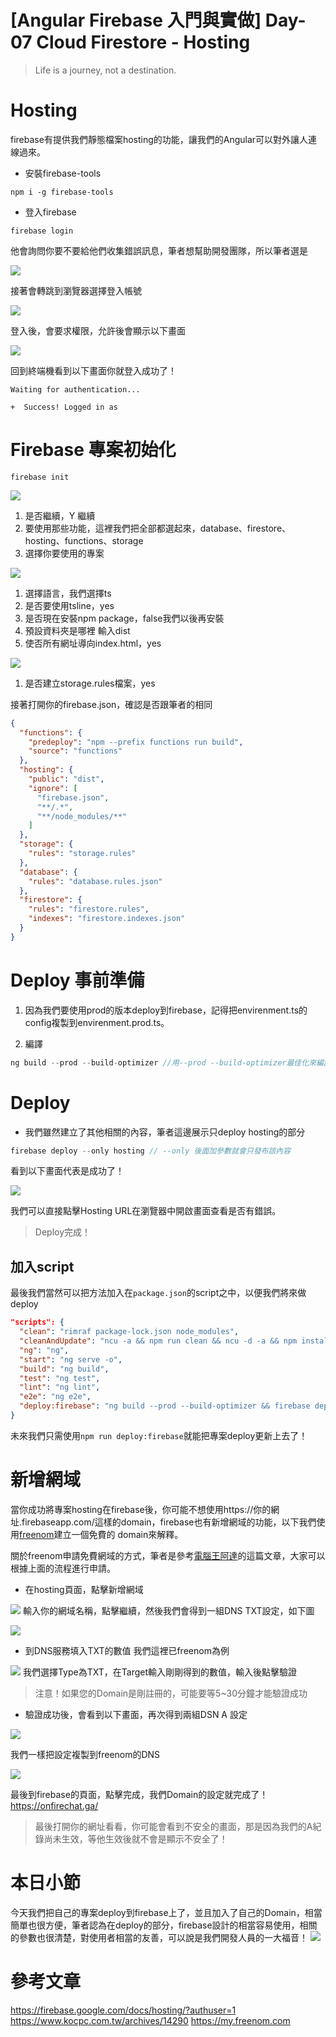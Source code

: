 # [Angular Firebase 入門與實做] Day-07 Cloud Firestore - Hosting

> Life is a journey, not a destination.

# Hosting

firebase有提供我們靜態檔案hosting的功能，讓我們的Angular可以對外讓人連線過來。

* 安裝firebase-tools
```
npm i -g firebase-tools
```
* 登入firebase
```
firebase login
```
他會詢問你要不要給他們收集錯誤訊息，筆者想幫助開發團隊，所以筆者選是

![](https://res.cloudinary.com/dw7ecdxlp/image/upload/login0_dzaath.jpg)

接著會轉跳到瀏覽器選擇登入帳號

![](https://res.cloudinary.com/dw7ecdxlp/image/upload/login_u4ecqk.jpg)

登入後，會要求權限，允許後會顯示以下畫面

![](https://res.cloudinary.com/dw7ecdxlp/image/upload/login2_axougr.jpg)

回到終端機看到以下畫面你就登入成功了！
```
Waiting for authentication...

+  Success! Logged in as 
```

# Firebase 專案初始化
```
firebase init
```
![](https://res.cloudinary.com/dw7ecdxlp/image/upload/init1_bvtp2p.jpg)

1. 是否繼續，Y 繼續
2. 要使用那些功能，這裡我們把全部都選起來，database、firestore、hosting、functions、storage
3. 選擇你要使用的專案

![](https://res.cloudinary.com/dw7ecdxlp/image/upload/init2_gpzqyi.jpg)

1. 選擇語言，我們選擇ts
2. 是否要使用tsline，yes
3. 是否現在安裝npm package，false我們以後再安裝
4. 預設資料夾是哪裡 輸入dist
5. 使否所有網址導向index.html，yes

![](https://res.cloudinary.com/dw7ecdxlp/image/upload/init3_bysbzt.jpg)
1. 是否建立storage.rules檔案，yes

接著打開你的firebase.json，確認是否跟筆者的相同
```json
{
  "functions": {
    "predeploy": "npm --prefix functions run build",
    "source": "functions"
  },
  "hosting": {
    "public": "dist",
    "ignore": [
      "firebase.json",
      "**/.*",
      "**/node_modules/**"
    ]
  },
  "storage": {
    "rules": "storage.rules"
  },
  "database": {
    "rules": "database.rules.json"
  },
  "firestore": {
    "rules": "firestore.rules",
    "indexes": "firestore.indexes.json"
  }
}
```

# Deploy 事前準備

1. 因為我們要使用prod的版本deploy到firebase，記得把envirenment.ts的config複製到envirenment.prod.ts。

2. 編譯
```js
ng build --prod --build-optimizer //用--prod --build-optimizer最佳化來編譯，最小化應用
```

# Deploy
* 我們雖然建立了其他相關的內容，筆者這邊展示只deploy hosting的部分
```js
firebase deploy --only hosting // --only 後面加參數就會只發布該內容
```
看到以下畫面代表是成功了！

![](https://res.cloudinary.com/dw7ecdxlp/image/upload/deploy_svhb99.jpg)

我們可以直接點擊Hosting URL在瀏覽器中開啟畫面查看是否有錯誤。

> Deploy完成！

## 加入script
最後我們當然可以把方法加入在`package.json`的script之中，以便我們將來做deploy
```json
"scripts": {
  "clean": "rimraf package-lock.json node_modules",
  "cleanAndUpdate": "ncu -a && npm run clean && ncu -d -a && npm install",
  "ng": "ng",
  "start": "ng serve -o",
  "build": "ng build",
  "test": "ng test",
  "lint": "ng lint",
  "e2e": "ng e2e",
  "deploy:firebase": "ng build --prod --build-optimizer && firebase deploy --only hosting"
}
```
未來我們只需使用`npm run deploy:firebase`就能把專案deploy更新上去了！

# 新增網域
當你成功將專案hosting在firebase後，你可能不想使用https://你的網址.firebaseapp.com/這樣的domain，firebase也有新增網域的功能，以下我們使用[freenom](http://www.freenom.com/zu/index.html?lang=zu)建立一個免費的 domain來解釋。

關於freenom申請免費網域的方式，筆者是參考[電腦王阿達](https://www.kocpc.com.tw/archives/14290)的這篇文章，大家可以根據上面的流程進行申請。

* 在hosting頁面，點擊新增網域

![](https://res.cloudinary.com/dw7ecdxlp/image/upload/hosting_lwrfhw.jpg)
輸入你的網域名稱，點擊繼續，然後我們會得到一組DNS TXT設定，如下圖

![](https://res.cloudinary.com/dw7ecdxlp/image/upload/hosting3_fggdki.jpg)

* 到DNS服務填入TXT的數值
我們這裡已freenom為例

![](https://res.cloudinary.com/dw7ecdxlp/image/upload/hosting2_qcanbj.jpg)
我們選擇Type為TXT，在Target輸入剛剛得到的數值，輸入後點擊驗證
> 注意！如果您的Domain是剛註冊的，可能要等5~30分鐘才能驗證成功

* 驗證成功後，會看到以下畫面，再次得到兩組DSN A 設定

![](https://res.cloudinary.com/dw7ecdxlp/image/upload/hosting4_rote8v.jpg)

我們一樣把設定複製到freenom的DNS

![](https://res.cloudinary.com/dw7ecdxlp/image/upload/hosting5_zijyhj.jpg)

最後到firebase的頁面，點擊完成，我們Domain的設定就完成了！
https://onfirechat.ga/
> 最後打開你的網址看看，你可能會看到不安全的畫面，那是因為我們的A紀錄尚未生效，等他生效後就不會是顯示不安全了！

# 本日小節
今天我們把自己的專案deploy到firebase上了，並且加入了自己的Domain，相當簡單也很方便，筆者認為在deploy的部分，firebase設計的相當容易使用，相關的參數也很清楚，對使用者相當的友善，可以說是我們開發人員的一大福音！
![](https://ithelp.ithome.com.tw/images/emoticon/emoticon02.gif)

# 參考文章
https://firebase.google.com/docs/hosting/?authuser=1
https://www.kocpc.com.tw/archives/14290
https://my.freenom.com
